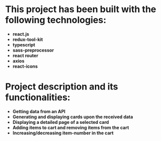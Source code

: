 # This project has been built with the following technologies:

- **react.js**
- **redux-tool-kit**
- **typescript**
- **sass-preprocessor**
- **react router**
- **axios**
- **react-icons**

# Project description and its functionalities:

- **Getting data from an API**
- **Generating and displaying cards upon the received data**
- **Displaying a detailed page of a selected card**
- **Adding items to cart and removing items from the cart**
- **Increasing/decreasing item-number in the cart**
